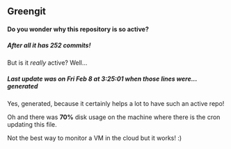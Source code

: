 ## Greengit

#### Do you wonder why this repository is so active?

##### After all it has 252 commits!

But is it *really* active? Well...

##### Last update was on Fri Feb 8 at 3:25:01 when those lines were... generated

Yes, generated, because it certainly helps a lot to have such an active repo!

Oh and there was **70%** disk usage on the machine
where there is the cron updating this file.

Not the best way to monitor a VM in the cloud but it works! :)
